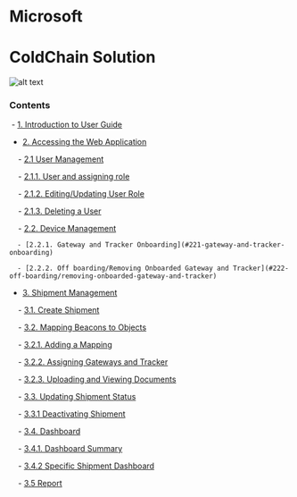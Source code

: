 # Microsoft

# ColdChain Solution

![alt text](https://github.com/sysgain/PJ-TITAN-SECURE-COLD-CHAIN/blob/dev/Documentation/images/0.png)

### Contents 

 - [1. Introduction to User Guide](#1-introduction-to-user-guide)

 - [2. Accessing the Web Application](#2-accessing-the-web-application)

    - [2.1 User Management ](#21-user-management)

      - [2.1.1. User and assigning role](#211-user-and-assigning-role)

      - [2.1.2. Editing/Updating User Role](#212-editing/updating-user-role)

      - [2.1.3. Deleting a User](#213-deleting-a-user)

    - [2.2. Device Management](#22-device-management)
    
      - [2.2.1. Gateway and Tracker Onboarding](#221-gateway-and-tracker-onboarding)
      
      - [2.2.2. Off boarding/Removing Onboarded Gateway and Tracker](#222-off-boarding/removing-onboarded-gateway-and-tracker)

- [3. Shipment Management](#3-shipment-management)

    - [3.1. Create Shipment](#31-create-shipment)

    - [3.2. Mapping Beacons to Objects](#32-mapping-beacons-to-objects)

      - [3.2.1. Adding a Mapping](#321-adding-a-mapping)

      - [3.2.2. Assigning Gateways and Tracker](#322-assigning-gateways-and-tracker)

      - [3.2.3. Uploading and Viewing Documents](#323-uploading-and-viewing-documents)

    - [3.3. Updating Shipment Status](#33-updating-shipment-status)

      - [3.3.1 Deactivating Shipment](#331-deactivating-shipment)

    - [3.4. Dashboard](#34-dashboard)

      - [3.4.1. Dashboard Summary](#341-dashboard-summary)

      - [3.4.2 Specific Shipment Dashboard](#342-specific-shipment-dashboard)

    - [3.5 Report](#35-report)
